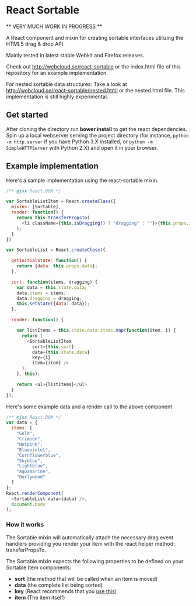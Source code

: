 # React Sortable

** VERY MUCH WORK IN PROGRESS **

A React component and mixin for creating sortable interfaces
utilizing the HTML5 drag & drop API.

Mainly tested in latest stable Webkit and Firefox releases.

Check out http://webcloud.se/react-sortable or the index.html file of this repository
for an example implementation.

For nested sortable data structures: Take a look at http://webcloud.se/react-sortable/nested.html or the nested.html file. This
implementation is still highly experimental.

## Get started

After cloning the directory run **bower install** to get the react dependencies. Spin up a local webserver serving the project directory
(for instance, `python -m http.server` if you have Python 3.X installed, or `python -m SimpleHTTPServer` with Python 2.X)
and open it in your browser.


## Example implementation

Here's a sample implementation using the react-sortable mixin.

```js
/** @jsx React.DOM */

var SortableListItem = React.createClass({
  mixins: [Sortable],
  render: function() {
    return this.transferPropsTo(
      <li className={this.isDragging() ? "dragging" : ""}>{this.props.item}</li>
    );
  }
})

var SortableList = React.createClass({

  getInitialState: function() {
    return {data: this.props.data};
  },

  sort: function(items, dragging) {
    var data = this.state.data;
    data.items = items;
    data.dragging = dragging;
    this.setState({data: data});
  },

  render: function() {

    var listItems = this.state.data.items.map(function(item, i) {
      return (
        <SortableListItem
          sort={this.sort}
          data={this.state.data}
          key={i}
          item={item} />
      );
    }, this);

    return <ul>{listItems}</ul>
  }
});

```

Here's some example data and a render call to the above component

```js
/** @jsx React.DOM */
var data = {
  items: [
    "Gold",
    "Crimson",
    "Hotpink",
    "Blueviolet",
    "Cornflowerblue",
    "Skyblue",
    "Lightblue",
    "Aquamarine",
    "Burlywood"
  ]
};
React.renderComponent(
  <SortableList data={data} />,
  document.body
);
```

### How it works

The Sortable mixin will automatically attach the necessary drag event handlers providing you render your item with the react helper method: transferPropsTo.

The Sortable mixin expects the following properties to be defined on your Sortable Item components:

- **sort** (the method that will be called when an item is moved)
- **data** (the complete list being sorted)
- **key** (React recommends that you [use this](http://facebook.github.io/react/docs/reconciliation.html#keys))
- **item** (The item itself)

